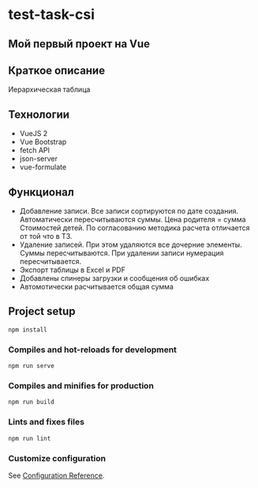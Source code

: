 # test-task-csi

## Мой первый проект на Vue

##  Краткое описание
Иерархическая таблица

## Технологии
* VueJS 2
* Vue Bootstrap
* fetch API
* json-server
* vue-formulate

## Функционал

* Добавление записи. Все записи сортируются по дате создания. Автоматически пересчитываются суммы. Цена родителя = сумма Стоимостей детей. По согласованию методика расчета отличается от той что в ТЗ.
* Удаление записей. При этом удаляются все дочерние элементы. Суммы пересчитываются. При удалении записи нумерация пересчитывается. 
* Экспорт таблицы в Excel и PDF
* Добавлены спинеры загрузки и сообщения об ошибках 
* Автомотически расчитывается общая сумма

## Project setup
```
npm install
```

### Compiles and hot-reloads for development
```
npm run serve
```

### Compiles and minifies for production
```
npm run build
```

### Lints and fixes files
```
npm run lint
```

### Customize configuration
See [Configuration Reference](https://cli.vuejs.org/config/).
